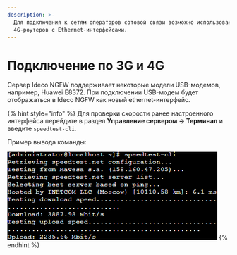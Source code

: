 ```yaml
---
description: >-
  Для подключения к сетям операторов сотовой связи возможно использование
  4G-роутеров с Ethernet-интерфейсами.
---
```


# Подключение по 3G и 4G

Сервер Ideco NGFW поддерживает некоторые модели USB-модемов, например, Huawei E8372. При подключении USB-модем будет отображаться в Ideco NGFW как новый ethernet-интерфейс.

{% hint style="info" %}
Для проверки скорости ранее настроенного интерфейса перейдите в раздел **Управление сервером -> Терминал** и введите `speedtest-cli`. 

Пример вывода команды:

![](/.gitbook/assets/ethernet-connection3.png)
{% endhint %}
